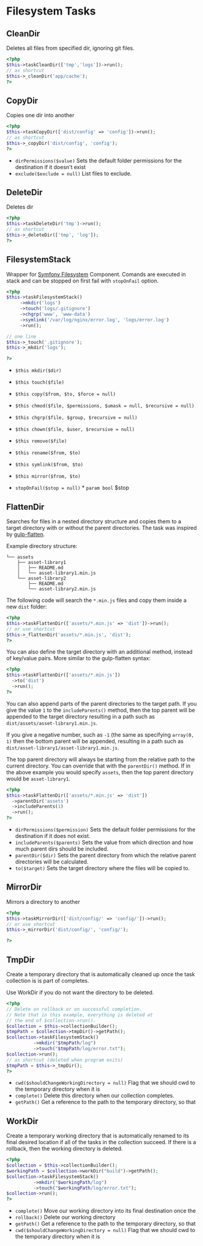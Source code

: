 # Filesystem Tasks

## CleanDir


Deletes all files from specified dir, ignoring git files.

``` php
<?php
$this->taskCleanDir(['tmp','logs'])->run();
// as shortcut
$this->_cleanDir('app/cache');
?>
```



## CopyDir


Copies one dir into another

``` php
<?php
$this->taskCopyDir(['dist/config' => 'config'])->run();
// as shortcut
$this->_copyDir('dist/config', 'config');
?>
```

* `dirPermissions($value)`  Sets the default folder permissions for the destination if it doesn't exist
* `exclude($exclude = null)`  List files to exclude.

## DeleteDir


Deletes dir

``` php
<?php
$this->taskDeleteDir('tmp')->run();
// as shortcut
$this->_deleteDir(['tmp', 'log']);
?>
```



## FilesystemStack


Wrapper for [Symfony Filesystem](http://symfony.com/doc/current/components/filesystem.html) Component.
Comands are executed in stack and can be stopped on first fail with `stopOnFail` option.

``` php
<?php
$this->taskFilesystemStack()
     ->mkdir('logs')
     ->touch('logs/.gitignore')
     ->chgrp('www', 'www-data')
     ->symlink('/var/log/nginx/error.log', 'logs/error.log')
     ->run();

// one line
$this->_touch('.gitignore');
$this->_mkdir('logs');

?>
```

* `$this mkdir($dir)` 
* `$this touch($file)` 
* `$this copy($from, $to, $force = null)` 
* `$this chmod($file, $permissions, $umask = null, $recursive = null)` 
* `$this chgrp($file, $group, $recursive = null)` 
* `$this chown($file, $user, $recursive = null)` 
* `$this remove($file)` 
* `$this rename($from, $to)` 
* `$this symlink($from, $to)` 
* `$this mirror($from, $to)` 

* `stopOnFail($stop = null)`   * `param bool` $stop

## FlattenDir


Searches for files in a nested directory structure and copies them to
a target directory with or without the parent directories. The task was
inspired by [gulp-flatten](https://www.npmjs.com/package/gulp-flatten).

Example directory structure:

```
└── assets
    ├── asset-library1
    │   ├── README.md
    │   └── asset-library1.min.js
    └── asset-library2
        ├── README.md
        └── asset-library2.min.js
```

The following code will search the `*.min.js` files and copy them
inside a new `dist` folder:

``` php
<?php
$this->taskFlattenDir(['assets/*.min.js' => 'dist'])->run();
// or use shortcut
$this->_flattenDir('assets/*.min.js', 'dist');
?>
```

You can also define the target directory with an additional method, instead of
key/value pairs. More similar to the gulp-flatten syntax:

``` php
<?php
$this->taskFlattenDir(['assets/*.min.js'])
  ->to('dist')
  ->run();
?>
```

You can also append parts of the parent directories to the target path. If you give
the value `1` to the `includeParents()` method, then the top parent will be appended
to the target directory resulting in a path such as `dist/assets/asset-library1.min.js`.

If you give a negative number, such as `-1` (the same as specifying `array(0, 1)` then
the bottom parent will be appended, resulting in a path such as
`dist/asset-library1/asset-library1.min.js`.

The top parent directory will always be starting from the relative path to the current
directory. You can override that with the `parentDir()` method. If in the above example
you would specify `assets`, then the top parent directory would be `asset-library1`.

``` php
<?php
$this->taskFlattenDir(['assets/*.min.js' => 'dist'])
  ->parentDir('assets')
  ->includeParents(1)
  ->run();
?>
```

* `dirPermissions($permission)`  Sets the default folder permissions for the destination if it does not exist.
* `includeParents($parents)`  Sets the value from which direction and how much parent dirs should be included.
* `parentDir($dir)`  Sets the parent directory from which the relative parent directories will be calculated.
* `to($target)`  Sets the target directory where the files will be copied to.

## MirrorDir


Mirrors a directory to another

``` php
<?php
$this->taskMirrorDir(['dist/config/' => 'config/'])->run();
// or use shortcut
$this->_mirrorDir('dist/config/', 'config/');

?>
```



## TmpDir


Create a temporary directory that is automatically cleaned up
once the task collection is is part of completes.

Use WorkDir if you do not want the directory to be deleted.

``` php
<?php
// Delete on rollback or on successful completion.
// Note that in this example, everything is deleted at
// the end of $collection->run().
$collection = $this->collectionBuilder();
$tmpPath = $collection->tmpDir()->getPath();
$collection->taskFilesystemStack()
          ->mkdir("$tmpPath/log")
          ->touch("$tmpPath/log/error.txt");
$collection->run();
// as shortcut (deleted when program exits)
$tmpPath = $this->_tmpDir();
?>
```

* `cwd($shouldChangeWorkingDirectory = null)`  Flag that we should cwd to the temporary directory when it is
* `complete()`  Delete this directory when our collection completes.
* `getPath()`  Get a reference to the path to the temporary directory, so that

## WorkDir


Create a temporary working directory that is automatically renamed to its
final desired location if all of the tasks in the collection succeed.  If
there is a rollback, then the working directory is deleted.

``` php
<?php
$collection = $this->collectionBuilder();
$workingPath = $collection->workDir("build")->getPath();
$collection->taskFilesystemStack()
          ->mkdir("$workingPath/log")
          ->touch("$workingPath/log/error.txt");
$collection->run();
?>
```

* `complete()`  Move our working directory into its final destination once the
* `rollback()`  Delete our working directory
* `getPath()`  Get a reference to the path to the temporary directory, so that
* `cwd($shouldChangeWorkingDirectory = null)`  Flag that we should cwd to the temporary directory when it is

